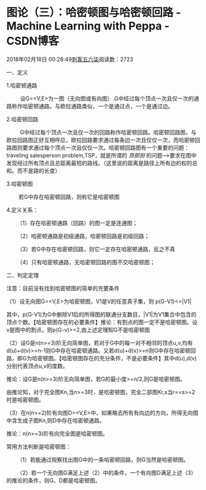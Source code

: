 # 图论（三）：哈密顿图与哈密顿回路 - Machine Learning with Peppa - CSDN博客





2018年02月18日 00:28:49[刺客五六柒](https://me.csdn.net/qq_39521554)阅读数：2723








一、定义

1.哈密顿通路

         设G=<V,E>为一图（无向图或有向图）.G中经过每个顶点一次且仅一次的通路称作哈密顿通路。与欧拉通路类似，一个是通过点，一个是通过边。

2.哈密顿回路

         G中经过每个顶点一次且仅一次的回路称作哈密顿回路。哈密顿回路图，与欧拉回路图正好互相呼应，欧拉回路要求通过每条边一次且仅仅一次，而哈密顿回路图则要求通过每个顶点一次且仅仅一次。哈密顿回路图有一个重要的问题：traveling salesperson problem,TSP，就是所谓的 *货郎担* 的问题-->要求在图中发现经过所有顶点且总距离最短的路线。（这里说的距离是路径上所有边的权的总和。而不是路的长度）

3.哈密顿图

        若G中存在哈密顿回路，则称它是哈密顿图

4.定义关系：

       （1）存在哈密顿通路（回路）的图一定是连通图；

       （2）哈密顿通路是初级通路，哈密顿回路是初级回路；

       （3）若G中存在哈密顿回路，则它一定存在哈密顿通路，反之不真


       （4）只有哈密顿通路，无哈密顿回路的图不交哈密顿图；


二、判定定理

注意：目前没有找到哈密顿图的简单的充要条件





（1）设无向图G=<V,E>为哈密顿图，V1是V的任意真子集，则 p(G-V1)<=|V1|

其中，p(G-V1)为G中删除V1后的所得图的联通分支数目，|V1|为V1集合中包含的顶点个数。【哈密顿图存在的必要条件】推论：有割点的图一定不是哈密顿图。设v是图中的割点，则p(G-v)>=2,由上述定理知G不是哈密顿图




（2）设G是n(n>=3)阶无向简单图，若对于G中的每一对不相邻的顶点u,v,均有d(u)+d(v)>=n-1则G中存在哈密顿通路。又若d(u)+d(v)>=n则G中存在哈密顿回路，即G为哈密顿图。【哈密顿图存在的充分条件，不是必要条件】其中d(u),d(v)分别代表顶点u,v的度数。

推论：设G是n(n>=3)阶无向简单图，若G的最小度>=n/2,则G是哈密顿图。

由推论知，对于完全图Kn,当n>=3时，是哈密顿图，完全二部图Kr,s当r==s>=2时是哈密顿图。

（3）在n(n>=2)阶有向图D=<V,E>中，如果略去所有有向边的方向，所得无向图中含生成子图Kn,则D中存在哈密顿通路。


推论：n(n>=3)阶有向完全图是哈密顿图。

常用方法判断是哈密顿图：

       （1）若能通过观察找出图G中的一条哈密顿回路，则G当然是哈密顿图。


       （2）若一个无向图G满足上述（2）中的条件，一个有向图D满足上述（3）的推论的条件，则G、D都是哈密顿图。









